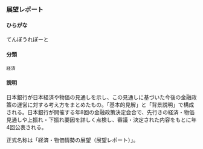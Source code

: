 <div style="display:none;">

## [あ行](securities-terms?id=あ行)
## [か行](securities-terms?id=か行)
## [さ行](securities-terms?id=さ行)
## [た行](securities-terms?id=た行)

</div>

### 展望レポート

#### ひらがな

てんぼうれぽーと

#### 分類

`経済`

#### 説明

日本銀行が日本経済や物価の見通しを示し、この見通しに基づいた今後の金融政策の運営に対する考え方をまとめたもの。「基本的見解」と「背景説明」で構成される。日本銀行が開催する年8回の金融政策決定会合で、先行きの経済・物価見通しや上振れ・下振れ要因を詳しく点検し、審議・決定された内容をもとに年4回公表される。
 
正式名称は「経済・物価情勢の展望（展望レポート）」。

<div style="display:none;">

## [な行](securities-terms?id=な行)
## [は行](securities-terms?id=は行)
## [ま行](securities-terms?id=ま行)
## [や行](securities-terms?id=や行)
## [ら行](securities-terms?id=ら行)
## [わ行](securities-terms?id=わ行)
## [英数字・記号](securities-terms?id=英数字・記号)

</div>

